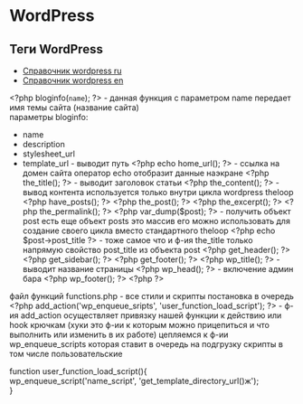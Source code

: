 # WordPress

## Теги WordPress

* [Справочник wordpress ru](wp-kama.ru)
* [Справочник wordpress en](https://codex.wordpress.org/Создание_тем)

&lt;?php bloginfo\(`name`\); ?&gt; - данная функция с параметром name передает имя темы сайта \(название сайта\)  
параметры bloginfo:

* name
* description
* stylesheet\_url
* template\_url - выводит путь
  &lt;?php echo home\_url\(\); ?&gt; - ссылка на домен сайта оператор echo отобразит данные наэкране
  &lt;?php the\_title\(\); ?&gt; - выводит заголовок статьи
  &lt;?php the\_content\(\); ?&gt; - вывод контента используется только внутри цикла wordpress theloop
  &lt;?php have\_posts\(\); ?&gt;
  &lt;?php the\_post\(\); ?&gt;
  &lt;?php the\_excerpt\(\); ?&gt;
  &lt;?php the\_permalink\(\); ?&gt;
  &lt;?php var\_dump\($post\); ?&gt; - получить объект post есть еще объект posts это массив его можно использовать для создание своего цикла вместо стандартного theloop
  &lt;?php echo $post-&gt;post\_title ?&gt; - тоже самое что и ф-ия the\_title только напрямую свойство post\_title из объекта post
  &lt;?php get\_header\(\); ?&gt;
  &lt;?php get\_sidebar\(\); ?&gt;
  &lt;?php get\_footer\(\); ?&gt;
  &lt;?php wp\_title\(\); ?&gt; - выводит название страницы
  &lt;?php wp\_head\(\); ?&gt; - включение админ бара
  &lt;?php wp\_footer\(\); ?&gt;
  &lt;?php ?&gt;

файл функций functions.php - все стили и скрипты постановка в очередь  
&lt;?php add\_action\('wp\_enqueue\_sripts', 'user\_function\_load\_script'\); ?&gt; - ф-ия add\_action осуществляет привязку нашей функции к действию или hook крючкам \(хуки это ф-ии к которым можно прицепиться и что выполнить или изменить в их работе\) цепляемся к ф-ии wp\_enqueue\_scripts которая ставит в очередь на подгрузку скрипты в том числе пользовательские

function user\_function\_load\_script\(\){  
  wp\_enqueue\_script\('name\_script', 'get\_template\_directory\_url\(\)ж'\);  
}

